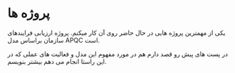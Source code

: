 # پروژه ها

یکی از مهمترین پروژه هایی در حال حاضر روی آن کار میکنم. پروژه ارزیابی فرایندهای سازمان براساس مدل APQC است.

در پست های پیش رو قصد دارم هم در مورد مفهوم این مدل و فعالیت های عملی که در این راستا انجام می دهم بیشتر بنویسم.
